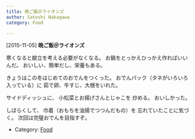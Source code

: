```yaml
---
title: 晩ご飯＠ライオンズ
author: Satoshi Nakagawa
category: Food

---
```


[2015-11-05] **晩ご飯＠ライオンズ** 

 寒くなると献立を考える必要がなくなる。
お鍋をとっかえひっかえ作ればいいんだ。
おいしい、簡単だし、栄養もある。

 きょうはこの冬はじめてのおでんをつくった。
おでんパック（タネがいろいろ入っている）に
茹で卵、牛すじ、大根をいれた。

 サイドディッシュに、
小松菜とお揚げさんとじゃこを
炒める。
おいしかった。

<!--more-->

 しばらくして、
巾着（おもちを油揚でつつんだもの）を
忘れていたことに気づく。
次回は完璧おでんを目指すぞ。

- Category: [Food](https://merapano.github.io/categories.html#Food)

